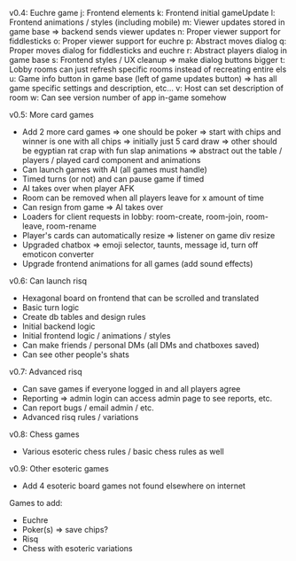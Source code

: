 v0.4: Euchre game
 j: Frontend elements
 k: Frontend initial gameUpdate
 l: Frontend animations / styles (including mobile)
 m: Viewer updates stored in game base => backend sends viewer updates
 n: Proper viewer support for fiddlesticks
 o: Proper viewer support for euchre
 p: Abstract moves dialog
 q: Proper moves dialog for fiddlesticks and euchre
 r: Abstract players dialog in game base
 s: Frontend styles / UX cleanup
   => make dialog buttons bigger
 t: Lobby rooms can just refresh specific rooms instead of recreating entire els
 u: Game info button in game base (left of game updates button) => has all game specific settings and description, etc...
 v: Host can set description of room
 w: Can see version number of app in-game somehow

v0.5: More card games
 - Add 2 more card games
    => one should be poker => start with chips and winner is one with all chips => initially just 5 card draw
    => other should be egyptian rat crap with fun slap animations
    => abstract out the table / players / played card component and animations
 - Can launch games with AI (all games must handle)
 - Timed turns (or not) and can pause game if timed
 - AI takes over when player AFK
 - Room can be removed when all players leave for x amount of time
 - Can resign from game => AI takes over
 - Loaders for client requests in lobby: room-create, room-join, room-leave, room-rename
 - Player's cards can automatically resize => listener on game div resize
 - Upgraded chatbox => emoji selector, taunts, message id, turn off emoticon converter
 - Upgrade frontend animations for all games (add sound effects)

v0.6: Can launch risq
 - Hexagonal board on frontend that can be scrolled and translated
 - Basic turn logic
 - Create db tables and design rules
 - Initial backend logic
 - Initial frontend logic / animations / styles
 - Can make friends / personal DMs (all DMs and chatboxes saved)
 - Can see other people's shats

v0.7: Advanced risq
 - Can save games if everyone logged in and all players agree
 - Reporting => admin login can access admin page to see reports, etc.
 - Can report bugs / email admin / etc.
 - Advanced risq rules / variations

v0.8: Chess games
 - Various esoteric chess rules / basic chess rules as well

v0.9: Other esoteric games
 - Add 4 esoteric board games not found elsewhere on internet

Games to add:
 - Euchre
 - Poker(s) => save chips?
 - Risq
 - Chess with esoteric variations